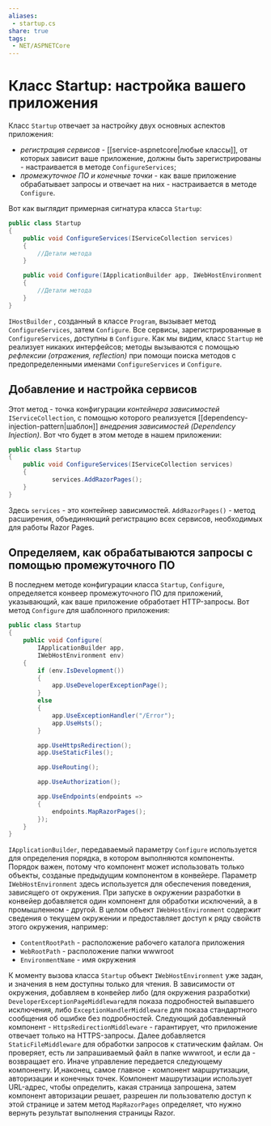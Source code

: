 ```yaml
---
aliases:
 - startup.cs
share: true
tags:
 - NET/ASPNETCore
---
```

# Класс Startup: настройка вашего приложения
Класс `Startup` отвечает за настройку двух основных аспектов приложения:
- *регистрация сервисов* - [[service-aspnetcore|любые классы]], от которых зависит ваше приложение, должны быть зарегистрированы - настраивается в методе `ConfigureServices`;
- *промежуточное ПО и конечные точки* - как ваше приложение обрабатывает запросы и отвечает на них - настраивается в методе `Configure`.

Вот как выглядит примерная сигнатура класса `Startup`:
```csharp
public class Startup
{
	public void ConfigureServices(IServiceCollection services)
	{
		//Детали метода
	}

	public void Configure(IApplicationBuilder app, IWebHostEnvironment env)
	{
		//Детали метода
	}
}
```
`IHostBuilder` , созданный в классе `Program`, вызывает метод `ConfigureServices`, затем `Configure`. Все сервисы, зарегистрированные в `ConfigureServices`, доступны в `Configure`.
Как мы видим, класс `Startup` не реализует никаких интерфейсов; методы вызываются с помощью *рефлексии (отражения, reflection)* при помощи поиска методов с предопределенными именами `ConfigureServices` и `Configure`.
## Добавление и настройка сервисов
Этот метод - точка конфигурации *контейнера зависимостей* `IServiceCollection`, с помощью которого реализуется [[dependency-injection-pattern|шаблон]] *внедрения зависимостей (Dependency Injection)*. 
Вот что будет в этом методе в нашем приложении:
```csharp
public class Startup
{
	public void ConfigureServices(IServiceCollection services)
	{
            services.AddRazorPages();
	}
}
```
Здесь `services` - это контейнер зависимостей. `AddRazorPages()` - метод расширения, объединяющий регистрацию всех сервисов, необходимых для работы Razor Pages.
## Определяем, как обрабатываются запросы с помощью промежуточного ПО
В последнем методе конфигурации класса `Startup`, `Configure`,  определяется конвеер промежуточного ПО для приложений, указывающий, как ваше приложение обработает HTTP-запросы. Вот метод `Configure` для шаблонного приложения:
```csharp
public class Startup
{
	public void Configure(
		IApplicationBuilder app,
		IWebHostEnvironment env)
	{
		if (env.IsDevelopment())
		{
			app.UseDeveloperExceptionPage();
		}
		else
		{
			app.UseExceptionHandler("/Error");
			app.UseHsts();
		}

		app.UseHttpsRedirection();
		app.UseStaticFiles();

		app.UseRouting();

		app.UseAuthorization();

		app.UseEndpoints(endpoints =>
		{
			endpoints.MapRazorPages();
		});
	}
}
```
`IApplicationBuilder`, передаваемый параметру `Configure` используется для определения порядка, в котором выполняются компоненты. Порядок важен, потому что компонент может использовать только объекты, созданые предыдущим компонентом в конвейере.
Параметр `IWebHostEnvironment` здесь используется для обеспечения поведения, зависящего от окружения. При запуске в окружении разработки в конвейер добавляется один компонент для обработки исключений, а в промышленном - другой.
В целом объект `IWebHostEnvironment` содержит сведения о текущем окружении и предоставляет доступ к ряду свойств этого окружения, например:
- `ContentRootPath` - расположение рабочего каталога приложения
- `WebRootPath` - расположение папки wwwroot
- `EnvironmentName` - имя окружения

К моменту вызова класса `Startup` объект `IWebHostEnvironment` уже задан, и значения в нем доступны только для чтения.
В зависимости от окружения, добавляем в конвейер либо (для окружения разработки) `DeveloperExceptionPageMiddleware`для показа подробностей выпавшего исключения, либо `ExceptionHandlerMiddleware` для показа стандартного сообщения об ошибке без подробностей.
Следующий добавленный компонент - `HttpsRedirectionMiddleware` - гарантирует, что приложение отвечает только на HTTPS-запросы.
Далее добавляется `StaticFileMiddleware` для обработки запросов к статическим файлам. Он проверяет, есть ли запрашиваемый файл в папке wwwroot, и если да - возвращает его. Иначе управление передается следующему компоненту.
И,наконец, самое главное - компонент маршрутизации, авторизации и конечных точек. Компонент машрутизации использует URL-адрес, чтобы определить, какая страница запрошена, затем компонент авторизации решает, разрешен ли пользователю доступ к этой странице и затем метод `MapRazorPages` определяет, что нужно вернуть результат выполнения страницы Razor.

